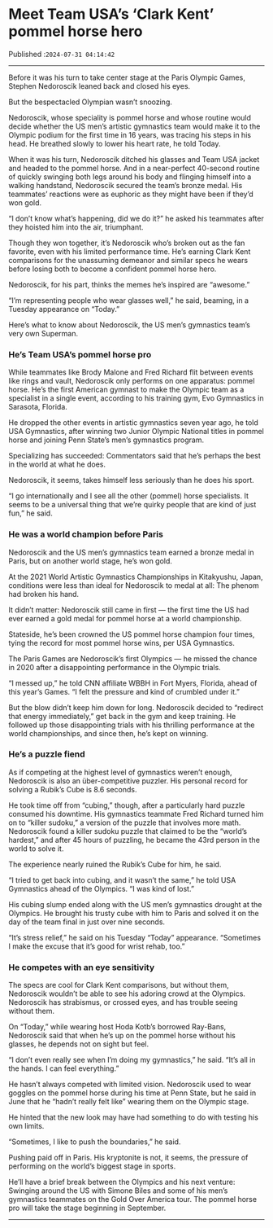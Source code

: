 # Meet Team USA’s ‘Clark Kent’ pommel horse hero

Published :`2024-07-31 04:14:42`

---

Before it was his turn to take center stage at the Paris Olympic Games, Stephen Nedoroscik leaned back and closed his eyes.

But the bespectacled Olympian wasn’t snoozing.

Nedoroscik, whose speciality is pommel horse and whose routine would decide whether the US men’s artistic gymnastics team would make it to the Olympic podium for the first time in 16 years, was tracing his steps in his head. He breathed slowly to lower his heart rate, he told Today.

When it was his turn, Nedoroscik ditched his glasses and Team USA jacket and headed to the pommel horse. And in a near-perfect 40-second routine of quickly swinging both legs around his body and flinging himself into a walking handstand, Nedoroscik secured the team’s bronze medal. His teammates’ reactions were as euphoric as they might have been if they’d won gold.

“I don’t know what’s happening, did we do it?” he asked his teammates after they hoisted him into the air, triumphant.

Though they won together, it’s Nedoroscik who’s broken out as the fan favorite, even with his limited performance time. He’s earning Clark Kent comparisons for the unassuming demeanor and similar specs he wears before losing both to become a confident pommel horse hero.

Nedoroscik, for his part, thinks the memes he’s inspired are “awesome.”

“I’m representing people who wear glasses well,” he said, beaming, in a Tuesday appearance on “Today.”

Here’s what to know about Nedoroscik, the US men’s gymnastics team’s very own Superman.

### He’s Team USA’s pommel horse pro

While teammates like Brody Malone and Fred Richard flit between events like rings and vault, Nedoroscik only performs on one apparatus: pommel horse. He’s the first American gymnast to make the Olympic team as a specialist in a single event, according to his training gym, Evo Gymnastics in Sarasota, Florida.

He dropped the other events in artistic gymnastics seven year ago, he told USA Gymnastics, after winning two Junior Olympic National titles in pommel horse and joining Penn State’s men’s gymnastics program.

Specializing has succeeded: Commentators said that he’s perhaps the best in the world at what he does.

Nedoroscik, it seems, takes himself less seriously than he does his sport.

“I go internationally and I see all the other (pommel) horse specialists. It seems to be a universal thing that we’re quirky people that are kind of just fun,” he said.

### He was a world champion before Paris

Nedoroscik and the US men’s gymnastics team earned a bronze medal in Paris, but on another world stage, he’s won gold.

At the 2021 World Artistic Gymnastics Championships in Kitakyushu, Japan, conditions were less than ideal for Nedoroscik to medal at all: The phenom had broken his hand.

It didn’t matter: Nedoroscik still came in first — the first time the US had ever earned a gold medal for pommel horse at a world championship.

Stateside, he’s been crowned the US pommel horse champion four times, tying the record for most pommel horse wins, per USA Gymnastics.

The Paris Games are Nedoroscik’s first Olympics — he missed the chance in 2020 after a disappointing performance in the Olympic trials.

“I messed up,” he told CNN affiliate WBBH in Fort Myers, Florida, ahead of this year’s Games. “I felt the pressure and kind of crumbled under it.”

But the blow didn’t keep him down for long. Nedoroscik decided to “redirect that energy immediately,” get back in the gym and keep training. He followed up those disappointing trials with his thrilling performance at the world championships, and since then, he’s kept on winning.

### He’s a puzzle fiend

As if competing at the highest level of gymnastics weren’t enough, Nedoroscik is also an über-competitive puzzler. His personal record for solving a Rubik’s Cube is 8.6 seconds.

He took time off from “cubing,” though, after a particularly hard puzzle consumed his downtime. His gymnastics teammate Fred Richard turned him on to “killer sudoku,” a version of the puzzle that involves more math. Nedoroscik found a killer sudoku puzzle that claimed to be the “world’s hardest,” and after 45 hours of puzzling, he became the 43rd person in the world to solve it.

The experience nearly ruined the Rubik’s Cube for him, he said.

“I tried to get back into cubing, and it wasn’t the same,” he told USA Gymnastics ahead of the Olympics. “I was kind of lost.”

His cubing slump ended along with the US men’s gymnastics drought at the Olympics. He brought his trusty cube with him to Paris and solved it on the day of the team final in just over nine seconds.

“It’s stress relief,” he said on his Tuesday “Today” appearance. “Sometimes I make the excuse that it’s good for wrist rehab, too.”

### He competes with an eye sensitivity

The specs are cool for Clark Kent comparisons, but without them, Nedoroscik wouldn’t be able to see his adoring crowd at the Olympics. Nedoroscik has strabismus, or crossed eyes, and has trouble seeing without them.

On “Today,” while wearing host Hoda Kotb’s borrowed Ray-Bans, Nedoroscik said that when he’s up on the pommel horse without his glasses, he depends not on sight but feel.

“I don’t even really see when I’m doing my gymnastics,” he said. “It’s all in the hands. I can feel everything.”

He hasn’t always competed with limited vision. Nedoroscik used to wear goggles on the pommel horse during his time at Penn State, but he said in June that he “hadn’t really felt like” wearing them on the Olympic stage.

He hinted that the new look may have had something to do with testing his own limits.

“Sometimes, I like to push the boundaries,” he said.

Pushing paid off in Paris. His kryptonite is not, it seems, the pressure of performing on the world’s biggest stage in sports.

He’ll have a brief break between the Olympics and his next venture: Swinging around the US with Simone Biles and some of his men’s gymnastics teammates on the Gold Over America tour. The pommel horse pro will take the stage beginning in September.

---

